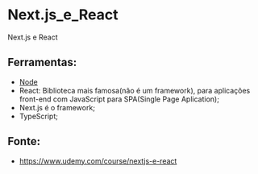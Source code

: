 # Next.js_e_React
Next.js e React

## Ferramentas:
- [Node](https://nodejs.org/pt)
- React: Biblioteca mais famosa(não é um framework), para aplicações front-end com JavaScript para SPA(Single Page Aplication);
- Next.js é o framework;
- TypeScript;

## Fonte:
- https://www.udemy.com/course/nextjs-e-react
